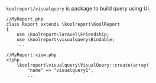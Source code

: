 `koolreport/visualquery` is package to build query using UI.

```
//MyReport.php
class Report extends \koolreport\KoolReport
{
    use \koolreport\laravel\Friendship;
    use \koolreport\visualquery\Bindable;
    ...
```

```
//MyReport.view.php
<?php
    \koolreport\visualquery\VisualQuery::create(array(
        "name" => "visualquery1",
        ...
```
